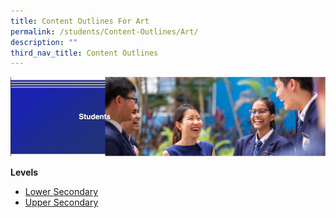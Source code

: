 ```yaml
---
title: Content Outlines For Art
permalink: /students/Content-Outlines/Art/
description: ""
third_nav_title: Content Outlines
---
```

![](/images/Students%20Banner.png)

**Levels**

* [Lower Secondary](/files/Content-Outline-Art-Lower-Secondary-2021.pdf)
* [Upper Secondary](/files/Content-Outline-Art-Upper-Secondary-2021.pdf)